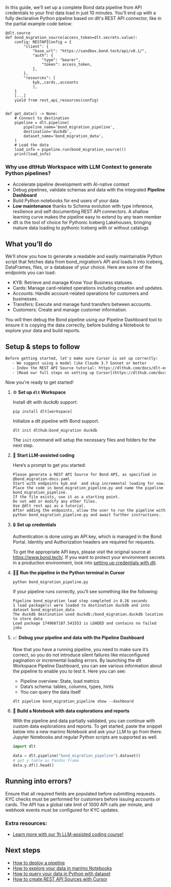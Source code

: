 In this guide, we'll set up a complete Bond data pipeline from API credentials to your first data load in just 10 minutes. You'll end up with a fully declarative Python pipeline based on dlt's REST API connector, like in the partial example code below:

```python-outcome
@dlt.source
def bond_migration_source(access_token=dlt.secrets.value):
    config: RESTAPIConfig = {
        "client": {
            "base_url": "https://sandbox.bond.tech/api/v0.1/",
            "auth": {
                "type": "bearer",
                "token": access_token,
            },
        },
        "resources": [
            kyb,,cards,,accounts
            ],
    }
    [...]
    yield from rest_api_resources(config)


def get_data() -> None:
    # Connect to destination
    pipeline = dlt.pipeline(
        pipeline_name='bond_migration_pipeline',
        destination='duckdb',
        dataset_name='bond_migration_data', 
    )
    # Load the data
    load_info = pipeline.run(bond_migration_source())
    print(load_info) 
```

### Why use dltHub Workspace with LLM Context to generate Python pipelines?

- Accelerate pipeline development with AI-native context
- Debug pipelines, validate schemas and data with the integrated **Pipeline Dashboard**
- Build Python notebooks for end users of your data
- **Low maintenance** thanks to Schema evolution with type inference, resilience and self documenting REST API connectors. A shallow learning curve makes the pipeline easy to extend by any team member
- dlt is the tool of choice for Pythonic Iceberg Lakehouses, bringing mature data loading to pythonic Iceberg with or without catalogs

## What you’ll do

We’ll show you how to generate a readable and easily maintainable Python script that fetches data from bond_migration’s API and loads it into Iceberg, DataFrames, files, or a database of your choice. Here are some of the endpoints you can load:

- KYB: Retrieve and manage Know Your Business statuses.
- Cards: Manage card-related operations including creation and updates.
- Accounts: Handle account-related operations for customers and businesses.
- Transfers: Execute and manage fund transfers between accounts.
- Customers: Create and manage customer information.

You will then debug the Bond pipeline using our Pipeline Dashboard tool to ensure it is copying the data correctly, before building a Notebook to explore your data and build reports.

## Setup & steps to follow

```default
Before getting started, let's make sure Cursor is set up correctly:
   - We suggest using a model like Claude 3.7 Sonnet or better
   - Index the REST API Source tutorial: https://dlthub.com/docs/dlt-ecosystem/verified-sources/rest_api/ and add it to context as **@dlt rest api**
   - [Read our full steps on setting up Cursor](https://dlthub.com/docs/dlt-ecosystem/llm-tooling/cursor-restapi#23-configuring-cursor-with-documentation)
```

Now you're ready to get started!

1. ⚙️ **Set up `dlt` Workspace**
    
    Install dlt with duckdb support:
    ```shell
    pip install dlt[workspace]
    ```

    Initialize a dlt pipeline with Bond support.
    ```shell
    dlt init dlthub:bond_migration duckdb
    ```

    The `init` command will setup the necessary files and folders for the next step.
    
2. 🤠 **Start LLM-assisted coding**
    
    Here’s a prompt to get you started:
    
    ```prompt
    Please generate a REST API Source for Bond API, as specified in @bond_migration-docs.yaml 
    Start with endpoints kyb and  and skip incremental loading for now. 
    Place the code in bond_migration_pipeline.py and name the pipeline bond_migration_pipeline. 
    If the file exists, use it as a starting point. 
    Do not add or modify any other files. 
    Use @dlt rest api as a tutorial. 
    After adding the endpoints, allow the user to run the pipeline with python bond_migration_pipeline.py and await further instructions.
    ```

    
3. 🔒 **Set up credentials** 
    
    Authentication is done using an API key, which is managed in the Bond Portal. Identity and Authorization headers are required for requests.
    
    To get the appropriate API keys, please visit the original source at https://www.bond.tech/.
    If you want to protect your environment secrets in a production environment, look into [setting up credentials with dlt](https://dlthub.com/docs/walkthroughs/add_credentials).
    
4. 🏃‍♀️ **Run the pipeline in the Python terminal in Cursor**
    
    ```shell
    python bond_migration_pipeline.py
    ```
    
    If your pipeline runs correctly, you’ll see something like the following:
    
    ```shell
    Pipeline bond_migration load step completed in 0.26 seconds
    1 load package(s) were loaded to destination duckdb and into dataset bond_migration_data
    The duckdb destination used duckdb:/bond_migration.duckdb location to store data
    Load package 1749667187.541553 is LOADED and contains no failed jobs
    ```
    
5. 📈 **Debug your pipeline and data with the Pipeline Dashboard**

    Now that you have a running pipeline, you need to make sure it’s correct, so you do not introduce silent failures like misconfigured pagination or incremental loading errors. By launching the dlt Workspace Pipeline Dashboard, you can see various information about the pipeline to enable you to test it. Here you can see:
    - Pipeline overview: State, load metrics
    - Data’s schema: tables, columns, types, hints
    - You can query the data itself
    
    ```shell
    dlt pipeline bond_migration_pipeline show --dashboard
    ```
    
6. 🐍 **Build a Notebook with data explorations and reports**

    With the pipeline and data partially validated, you can continue with custom data explorations and reports. To get started, paste the snippet below into a new marimo Notebook and ask your LLM to go from there. Jupyter Notebooks and regular Python scripts are supported as well.

    
    ```python
    import dlt

   data = dlt.pipeline("bond_migration_pipeline").dataset()
   # get y table as Pandas frame
   data.y.df().head()
    ```

## Running into errors?

Ensure that all required fields are populated before submitting requests. KYC checks must be performed for customers before issuing accounts or cards. The API has a global rate limit of 1000 API calls per minute, and webhook events must be configured for KYC updates.

### Extra resources:

- [Learn more with our 1h LLM-assisted coding course!](https://www.youtube.com/watch?v=GGid70rnJuM)

## Next steps

- [How to deploy a pipeline](https://dlthub.com/docs/walkthroughs/deploy-a-pipeline)
- [How to explore your data in marimo Notebooks](https://dlthub.com/docs/general-usage/dataset-access/marimo)
- [How to query your data in Python with dataset](https://dlthub.com/docs/general-usage/dataset-access/dataset)
- [How to create REST API Sources with Cursor](https://dlthub.com/docs/dlt-ecosystem/llm-tooling/cursor-restapi)